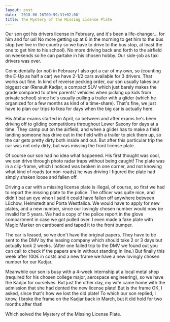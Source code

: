 ```yaml
---
layout: post
date: '2018-06-16T09:59:31+02:00'
title: The Mystery of the Missing License Plate
---
```

Our son got his drivers license in February, and it's been a life-changer… for him and for us! No more getting up at 6 in the morning to get him to the bus stop (we live in the country so we have to drive to the bus stop, at least the one to get him to his school). No more driving back and forth to the airfield on weekends so he can partake in his chosen hobby. Our side-job as taxi drivers was over.

Coincidentally (or not) in February I also got a car of my own, so (counting the E-Up as half a car) we have 2-1/2 cars available for 3 drivers. That works out fine. In kind of reverse pecking order, our son usually takes our biggest car (Renault Kadjar, a compact SUV which just barely makes the grade compared to other parents' vehicles when picking up kids from private school) since he's usually pulling a trailer with a glider (which he organized for a few months as kind of a time-share). That's fine, we just have to plan our trips to Ikea for days when the big car is actually here.

His Abitur exams started in April, so between and after exams he's been driving off to gliding competitions throughout Lower Saxony for days at a time. They camp out on the airfield, and when a glider has to make a field landing someone has drive out in the field with a trailer to pick them up, so the car gets pretty dirty both inside and out. But after this particular trip the car was not only dirty, but was missing the front license plate. 

Of course our son had no idea what happened. His first thought was cool, we can drive through photo radar traps without being caught! The plate was in a clip-frame, which I noticed was broken in one corner, and not knowing what kind of roads (or non-roads) he was driving I figured the plate had simply shaken loose and fallen off.

Driving a car with a missing license plate is illegal, of course, so first we had to report the missing plate to the police. The officer was quite nice, and didn't bat an eye when I said it could have fallen off anywhere between Lüchow, Helmstedt and Porta Westfalica. We would have to apply for new plates, and a new number, since our lovingly chosen number would now be invalid for 5 years. We had a copy of the police report in the glove compartment in case we got pulled over. I even made a fake plate with Magic Marker on cardboard and taped it to the front bumper.

The car is leased, so we don't have the original papers. They have to be sent to the DMV by the leasing company which should take 2 or 3 days but actually took 2 weeks. (After one failed trip to the DMV we found out you can call to check if the papers are in without standing in line.) But finally this week after 100€ in costs and a new frame we have a new lovingly chosen number for our Kadjar.

Meanwhile our son is busy with a 4-week internship at a local metal shop (required for his chosen college major, aerospace engineering), so we have the Kadjar for ourselves. But just the other day, my wife came home with the admission that she had dented the new license plate! But is the frame OK, I asked, since that's how we lost the old plate! To which our son replied, I know, I broke the frame on the Kadjar back in March, but it did hold for two months after that!

Which solved the Mystery of the Missing License Plate.
